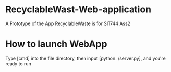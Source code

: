 # RecyclableWast-Web-application
A Prototype of the App RecyclableWaste is for SIT744 Ass2
# How to launch WebApp
Type [cmd] into the file directory, then input [python. /server.py], and you're ready to run
